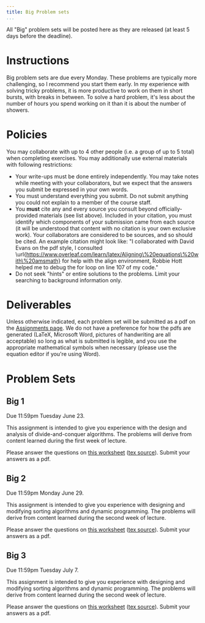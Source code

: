 ```yaml
---
title: Big Problem sets
...
```


All "Big" problem sets will be posted here as they are released (at least 5 days before the deadline).

# Instructions

Big problem sets are due every Monday. These problems are typically more challenging, so I recommend you start them early. In my experience with solving tricky problems, it is more productive to work on them in short bursts, with breaks in between. To solve a hard problem, it's less about the number of hours you spend working on it than it is about the number of showers.

# Policies

You may collaborate with up to 4 other people (i.e. a group of up to 5 total) when completing exercises. You may additionally use external materials with following restrictions:

- Your write-ups must be done entirely independently. You may take notes while meeting with your collaborators, but we expect that the answers you submit be expressed in your own words. 
- You must understand everything you submit. Do not submit anything you could not explain to a member of the course staff.
- You **must** cite any and every source you consult beyond officially-provided materials (see list above). Included in your citation, you must identify which components of your submission came from each source (it will be understood that content with no citation is your own exclusive work). Your collaborators are considered to be sources, and so should be cited. An example citation might look like: "I collaborated with David Evans on the pdf style, I consulted \url{https://www.overleaf.com/learn/latex/Aligning\%20equations\%20with\%20amsmath} for help with the align environment, Robbie Hott helped me to debug the for loop on line 107 of my code."
- Do not seek "hints" or entire solutions to the problems. Limit your searching to background information only.

# Deliverables

Unless otherwise indicated, each problem set will be submitted as a pdf on the [Assignments page](https://www.kytos.cs.virginia.edu/cs4102). We do not have a preference for how the pdfs are generated (LaTeX, Microsoft Word, pictures of handwriting are all acceptable) so long as what is submitted is legible, and you use the appropriate mathematical symbols when necessary (please use the equation editor if you're using Word).

# Problem Sets

## Big 1

Due 11:59pm Tuesday June 23. 

This assignment is intended to give you experience with the design and analysis of divide-and-conquer algorithms. The problems will derive from content learned during the first week of lecture.

Please answer the questions on [this worksheet](files/bigs/big1_blank.pdf) ([tex source](files/bigs/big1_su2020.zip)). Submit your answers as a pdf.

## Big 2

Due 11:59pm Monday June 29. 

This assignment is intended to give you experience with designing and modifying sorting algorithms and dynamic programming. The problems will derive from content learned during the second week of lecture.

Please answer the questions on [this worksheet](files/bigs/big2_blank.pdf) ([tex source](files/bigs/big2_su2020.zip)). Submit your answers as a pdf.

## Big 3

Due 11:59pm Tuesday July 7. 

This assignment is intended to give you experience with designing and modifying sorting algorithms and dynamic programming. The problems will derive from content learned during the second week of lecture.

Please answer the questions on [this worksheet](files/bigs/big3_blank.pdf) ([tex source](files/bigs/big3_su2020.zip)). Submit your answers as a pdf.
